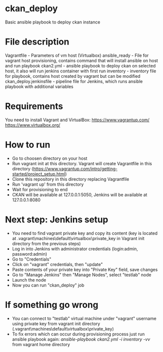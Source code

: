 # ckan_deploy
Basic ansible playbook to deploy ckan instance
# File description
Vagrantfile - Parameters of vm host (Virtualbox)
ansible_ready - File for vagrant host provisioning, contains command that will install ansible on host and run playbook
ckan2.yml - ansible playbook to deploy ckan on selected host, it also will run jenkins container with first run
inventory - inventory file for playbook, contains host created by vagrant but can be modified
ckan_deploy.jenkinsfile - pipeline file for Jenkins, which runs ansible playbook with additional variables
# Requirements
You need to install Vagrant and VirtualBox:
https://www.vagrantup.com/
https://www.virtualbox.org/
# How to run
- Go to choosen directory on your host 
- Run vagrant init at this directory. Vagrant will create Vagrantfile in this directory (https://www.vagrantup.com/intro/getting-started/project_setup.html)
- Clone this repository in this directory replacing Vagrantfile 
- Run 'vagrant up' from this directory
- Wait for provisioning to end
- CKAN will be available at 127.0.0.1:5050, Jenkins will be available at 127.0.0.1:8080
# Next step: Jenkins setup
- You need to find vagrant private key and copy its content (key is located at .vagrant\machines\default\virtualbox\private_key in Vagrant init directory from the previous steps)
- Log in into Jenkins with administrator credentials (login:admin, password:admin)
- Go to "Credentials"
- Click on "vagrant" credentials, then "update"
- Paste contents of your private key into "Private Key" field, save changes
- Go to "Manage Jenkins" then "Manage Nodes", select "testlab" node
- Launch the node
- Now you can run "ckan_deploy" job 
# If something go wrong
- You can connect to "testlab" virtual machine under "vagrant" username using private key from vagrant init directory (.vagrant\machines\default\virtualbox\private_key) 
- To fix errors which can occur during provisioning process just run ansible playbook again:
  *ansible-playbook ckan2.yml -i inventory -vv*
  from vagrant home directory

